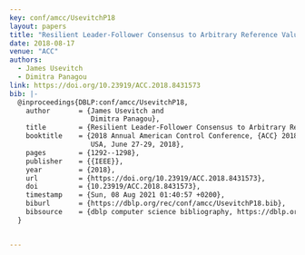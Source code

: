 ```yaml
---
key: conf/amcc/UsevitchP18
layout: papers
title: "Resilient Leader-Follower Consensus to Arbitrary Reference Values."
date: 2018-08-17
venue: "ACC"
authors:
  - James Usevitch
  - Dimitra Panagou
link: https://doi.org/10.23919/ACC.2018.8431573
bib: |-
  @inproceedings{DBLP:conf/amcc/UsevitchP18,
    author       = {James Usevitch and
                    Dimitra Panagou},
    title        = {Resilient Leader-Follower Consensus to Arbitrary Reference Values},
    booktitle    = {2018 Annual American Control Conference, {ACC} 2018, Milwaukee, WI,
                    USA, June 27-29, 2018},
    pages        = {1292--1298},
    publisher    = {{IEEE}},
    year         = {2018},
    url          = {https://doi.org/10.23919/ACC.2018.8431573},
    doi          = {10.23919/ACC.2018.8431573},
    timestamp    = {Sun, 08 Aug 2021 01:40:57 +0200},
    biburl       = {https://dblp.org/rec/conf/amcc/UsevitchP18.bib},
    bibsource    = {dblp computer science bibliography, https://dblp.org}
  }


---
```

